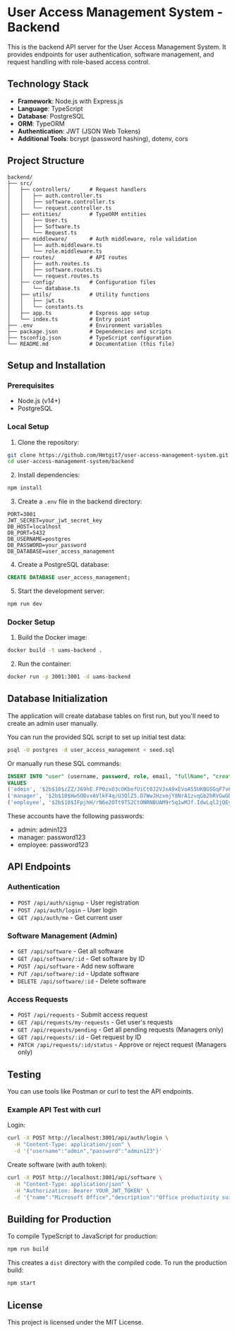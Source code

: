 # User Access Management System - Backend

This is the backend API server for the User Access Management System. It provides endpoints for user authentication, software management, and request handling with role-based access control.

## Technology Stack

- **Framework**: Node.js with Express.js
- **Language**: TypeScript
- **Database**: PostgreSQL
- **ORM**: TypeORM
- **Authentication**: JWT (JSON Web Tokens)
- **Additional Tools**: bcrypt (password hashing), dotenv, cors

## Project Structure

```
backend/
├── src/
│   ├── controllers/      # Request handlers
│   │   ├── auth.controller.ts
│   │   ├── software.controller.ts
│   │   └── request.controller.ts
│   ├── entities/         # TypeORM entities
│   │   ├── User.ts
│   │   ├── Software.ts
│   │   └── Request.ts
│   ├── middleware/       # Auth middleware, role validation
│   │   ├── auth.middleware.ts
│   │   └── role.middleware.ts
│   ├── routes/           # API routes
│   │   ├── auth.routes.ts
│   │   ├── software.routes.ts
│   │   └── request.routes.ts
│   ├── config/           # Configuration files
│   │   └── database.ts
│   ├── utils/            # Utility functions
│   │   ├── jwt.ts
│   │   └── constants.ts
│   ├── app.ts            # Express app setup
│   └── index.ts          # Entry point
├── .env                  # Environment variables
├── package.json          # Dependencies and scripts
├── tsconfig.json         # TypeScript configuration
└── README.md             # Documentation (this file)
```

## Setup and Installation

### Prerequisites

- Node.js (v14+)
- PostgreSQL

### Local Setup

1. Clone the repository:

```bash
git clone https://github.com/Hmtgit7/user-access-management-system.git
cd user-access-management-system/backend
```

2. Install dependencies:

```bash
npm install
```

3. Create a `.env` file in the backend directory:

```
PORT=3001
JWT_SECRET=your_jwt_secret_key
DB_HOST=localhost
DB_PORT=5432
DB_USERNAME=postgres
DB_PASSWORD=your_password
DB_DATABASE=user_access_management
```

4. Create a PostgreSQL database:

```sql
CREATE DATABASE user_access_management;
```

5. Start the development server:

```bash
npm run dev
```

### Docker Setup

1. Build the Docker image:

```bash
docker build -t uams-backend .
```

2. Run the container:

```bash
docker run -p 3001:3001 -d uams-backend
```

## Database Initialization

The application will create database tables on first run, but you'll need to create an admin user manually.

You can run the provided SQL script to set up initial test data:

```bash
psql -U postgres -d user_access_management < seed.sql
```

Or manually run these SQL commands:

```sql
INSERT INTO "user" (username, password, role, email, "fullName", "createdAt")
VALUES
('admin', '$2b$10$zZZ/J69hE.FP0zxO3cOKbefUiCt0J2VJxA9xEVoAS5UKBGSGqF7v6', 'Admin', 'admin@example.com', 'System Administrator', CURRENT_TIMESTAMP),
('manager', '$2b$10$HwSOBvxAVlkF4q/U3QlZ5.D7WwJHzxmjY8NrA1zvqGb2bRVGwGDfG', 'Manager', 'manager@example.com', 'Team Manager', CURRENT_TIMESTAMP),
('employee', '$2b$10$IFpjhH/rN6e2OTt9TS2CtONRNBUAM9r5q1wMJf.IdwLql2jQEygoy', 'Employee', 'employee@example.com', 'Regular Employee', CURRENT_TIMESTAMP);
```

These accounts have the following passwords:

- admin: admin123
- manager: password123
- employee: password123

## API Endpoints

### Authentication

- `POST /api/auth/signup` - User registration
- `POST /api/auth/login` - User login
- `GET /api/auth/me` - Get current user

### Software Management (Admin)

- `GET /api/software` - Get all software
- `GET /api/software/:id` - Get software by ID
- `POST /api/software` - Add new software
- `PUT /api/software/:id` - Update software
- `DELETE /api/software/:id` - Delete software

### Access Requests

- `POST /api/requests` - Submit access request
- `GET /api/requests/my-requests` - Get user's requests
- `GET /api/requests/pending` - Get all pending requests (Managers only)
- `GET /api/requests/:id` - Get request by ID
- `PATCH /api/requests/:id/status` - Approve or reject request (Managers only)

## Testing

You can use tools like Postman or curl to test the API endpoints.

### Example API Test with curl

Login:

```bash
curl -X POST http://localhost:3001/api/auth/login \
  -H "Content-Type: application/json" \
  -d '{"username":"admin","password":"admin123"}'
```

Create software (with auth token):

```bash
curl -X POST http://localhost:3001/api/software \
  -H "Content-Type: application/json" \
  -H "Authorization: Bearer YOUR_JWT_TOKEN" \
  -d '{"name":"Microsoft Office","description":"Office productivity suite","accessLevels":["Read","Write","Admin"]}'
```

## Building for Production

To compile TypeScript to JavaScript for production:

```bash
npm run build
```

This creates a `dist` directory with the compiled code. To run the production build:

```bash
npm start
```

## License

This project is licensed under the MIT License.
